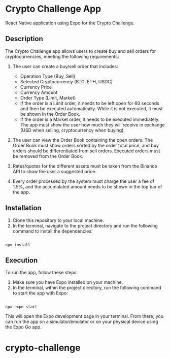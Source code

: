 # Crypto Challenge App

React Native application using Expo for the Crypto Challenge.

## Description

The Crypto Challenge app allows users to create buy and sell orders for cryptocurrencies, meeting the following requirements:

1. The user can create a buy/sell order that includes:

   - Operation Type (Buy, Sell)
   - Selected Cryptocurrency (BTC, ETH, USDC)
   - Currency Price
   - Currency Amount
   - Order Type (Limit, Market)
   - If the order is a Limit order, it needs to be left open for 60 seconds and then be executed automatically. While it is not executed, it must be shown in the Order Book.
   - If the order is a Market order, it needs to be executed immediately. The app must show the user how much they will receive in exchange (USD when selling, cryptocurrency when buying).

2. The user can view the Order Book containing the open orders. The Order Book must show orders sorted by the order total price, and buy orders should be differentiated from sell orders. Executed orders must be removed from the Order Book.

3. Rates/quotes for the different assets must be taken from the Binance API to show the user a suggested price.

4. Every order processed by the system must charge the user a fee of 1.5%, and the accumulated amount needs to be shown in the top bar of the app.

## Installation

1. Clone this repository to your local machine.
2. In the terminal, navigate to the project directory and run the following command to install the dependencies:

```shell

npm install

```

## Execution

To run the app, follow these steps:

1. Make sure you have Expo installed on your machine.
2. In the terminal, within the project directory, run the following command to start the app with Expo:

```shell

npx expo start

```

This will open the Expo development page in your terminal. From there, you can run the app on a simulator/emulator or on your physical device using the Expo Go app.
# crypto-challenge
